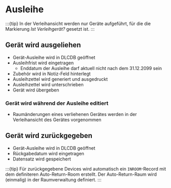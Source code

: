 # Ausleihe

:::{tip}
In der Verleihansicht werden nur Geräte aufgeführt, für die die Markierung *Ist Verleihgerät?* gesetzt ist.
:::

## Gerät wird ausgeliehen

- Gerät-Ausleihe wird in DLCDB geöffnet
- Ausleihfrist wird eingetragen
  - Enddatum der Ausleihe darf aktuell nicht nach dem 31.12.2099 sein
- Zubehör wird in Notiz-Feld hinterlegt
- Ausleihzettel wird generiert und ausgedruckt
- Ausleihzettel wird unterschrieben
- Gerät wird übergeben

### Gerät wird während der Ausleihe editiert

- Raumänderungen eines verliehenen Gerätes werden in der Verleihansicht des Gerätes vorgenommen

## Gerät wird zurückgegeben

- Gerät-Ausleihe wird in DLCDB geöffnet
- Rückgabedatum wird eingetragen
- Datensatz wird gespeichert

:::{tip}
Für zurückgegebene Devices wird automatisch ein `INROOM`-Record mit dem definiteren Auto-Return-Room erstellt. Der Auto-Return-Raum wird (einmalig) in der Raumverwaltung definiert.
:::
